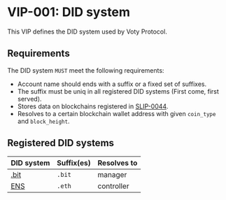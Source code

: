 # VIP-001: DID system

This VIP defines the DID system used by Voty Protocol.

## Requirements

The DID system `MUST` meet the following requirements:

- Account name should ends with a suffix or a fixed set of suffixes.
- The suffix must be uniq in all registered DID systems (First come, first served).
- Stores data on blockchains registered in [SLIP-0044](https://github.com/satoshilabs/slips/blob/master/slip-0044.md).
- Resolves to a certain blockchain wallet address with given `coin_type` and `block_height`.

## Registered DID systems

| DID system                 | Suffix(es) | Resolves to |
| :------------------------- | :--------- | ----------- |
| [.bit](http://did.id/)     | `.bit`     | manager     |
| [ENS](http://ens.domains/) | `.eth`     | controller  |

